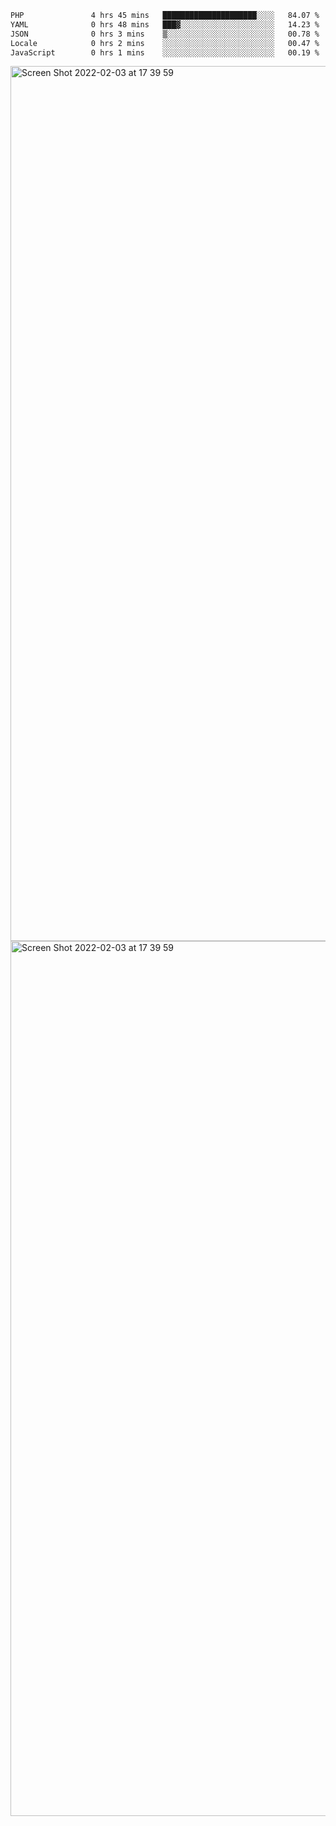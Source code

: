 <!--START_SECTION:waka-->

```txt
PHP               4 hrs 45 mins   █████████████████████░░░░   84.07 %
YAML              0 hrs 48 mins   ███▓░░░░░░░░░░░░░░░░░░░░░   14.23 %
JSON              0 hrs 3 mins    ▒░░░░░░░░░░░░░░░░░░░░░░░░   00.78 %
Locale            0 hrs 2 mins    ░░░░░░░░░░░░░░░░░░░░░░░░░   00.47 %
JavaScript        0 hrs 1 mins    ░░░░░░░░░░░░░░░░░░░░░░░░░   00.19 %
```

<!--END_SECTION:waka-->

<img width="1400" alt="Screen Shot 2022-02-03 at 17 39 59" src="https://user-images.githubusercontent.com/45716542/152387304-f2b60485-53a6-4f4b-a818-5cefb1b0c0ae.png">
<img width="1400" alt="Screen Shot 2022-02-03 at 17 39 59" src="https://user-images.githubusercontent.com/45716542/152387273-ea5cdf21-2a45-44da-8bef-00c1763b1d42.png">
